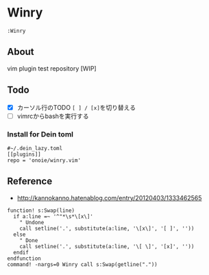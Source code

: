 # Winry
`:Winry`
## About
 vim plugin test repository [WIP]
## Todo
 * [x] カーソル行のTODO `[ ] / [x]`を切り替える
 * [ ] vimrcからbashを実行する
  
### Install for Dein toml
```
#~/.dein_lazy.toml
[[plugins]]
repo = 'onoie/winry.vim'
```
## Reference
* http://kannokanno.hatenablog.com/entry/20120403/1333462565
  
```
function! s:Swap(line)
  if a:line =~ '^"*\s*\[x\]'
    " Undone
    call setline('.', substitute(a:line, '\[x\]', '[ ]', ''))
  else
    " Done
    call setline('.', substitute(a:line, '\[ \]', '[x]', ''))
  endif
endfunction
command! -nargs=0 Winry call s:Swap(getline("."))
```
